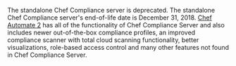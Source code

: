 <div class="alert-warning">

The standalone Chef Compliance server is deprecated. The standalone Chef
Compliance server's end-of-life date is December 31, 2018. [Chef
Automate 2](https://automate.chef.io/) has all of the functionality of
Chef Compliance Server and also includes newer out-of-the-box compliance
profiles, an improved compliance scanner with total cloud scanning
functionality, better visualizations, role-based access control and many
other features not found in Chef Compliance Server.

</div>